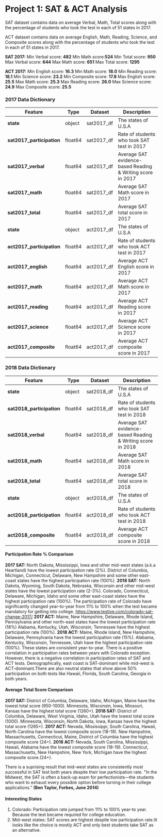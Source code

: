 

# Project 1: SAT & ACT Analysis

SAT dataset contains data on average Verbal, Math, Total scores along with the percentage of students who took the test in each of 51 states in 2017.

ACT dataset contains data on average English, Math, Reading, Science, and Composite scores along with the percentage of students who took the test in each of 51 states in 2017.

**SAT 2017:**
Min Verbal score: **482**
Min Math score:**524**
Min Total score: **950**
Max Verbal score: **644**
Max Math score: **651**
Max Total score: **1295**

**ACT 2017:**
Min English score: **16.3**
Min Math score: **18.0**
Min Reading score: **18.1**
Min Science score: **23.2**
Min Composite score: **17.8**
Max English score: **25.5**
Max Math score: **25.3**
Max Reading score: **26.0**
Max Science score: **24.9**
Max Composite score: **25.5** 

### 2017 Data Dictionary

|Feature|Type|Dataset|Description|
|---|---|---|---|
|**state**|object|sat2017_df|The states of U.S.A|
|**sat2017_participation**|float64|sat2017_df|Rate of students who took SAT test in 2017|
|**sat2017_verbal**|float64|sat2017_df|Average SAT evidence-based Reading & Writing score in 2017|
|**sat2017_math**|float64|sat2017_df|Average SAT Math score in 2017|
|**sat2017_total**|float64|sat2017_df|Average SAT total score in 2017|
|**state**|object|act2017_df|The states of U.S.A|
|**act2017_participation**|float64|act2017_df|Rate of students who took ACT test in 2017|
|**act2017_english**|float64|act2017_df|Average ACT English score in 2017|
|**act2017_math**|float64|act2017_df|Average ACT Math score in 2017|
|**act2017_reading**|float64|act2017_df|Average ACT Reading score in 2017|
|**act2017_science**|float64|act2017_df|Average ACT Science score in 2017|
|**act2017_composite**|float64|act2017_df|Average ACT composite score in 2017|

### 2018 Data Dictionary

|Feature|Type|Dataset|Description|
|---|---|---|---|
|**state**|object|sat2018_df|The states of U.S.A|
|**sat2018_participation**|float64|sat2018_df|Rate of students who took SAT test in 2018|
|**sat2018_verbal**|float64|sat2018_df|Average SAT evidence-based Reading & Writing score in 2018|
|**sat2018_math**|float64|sat2018_df|Average SAT Math score in 2018|
|**sat2018_total**|float64|sat2018_df|Average SAT total score in 2018|
|**state**|object|act2018_df|The states of U.S.A|
|**act2018_participation**|float64|act2018_df|Rate of students who took ACT test in 2018|
|**act2018_composite**|float64|act2018_df|Average ACT composite score in 2018|

#### Participation Rate % Comparison

**2017 SAT:**
North Dakota, Mississippi, Iowa and other mid-west states (a.k.a Heartland) have the lowest participation rate (2%).
District of Columbia, Michigan, Connecticut, Delaware, New Hampshire and some other east-coast states have the highest participation rate (100%).
**2018 SAT:**
North Dakota, Wyoming, South Dakota, Nebraska, Wisconsin and other mid-west states have the lowest participation rate (2-3%). Colorado, Connecticut, Delaware, Michigan, Idaho and some other east-coast states have the highest participation rate (100%). The participation rate of Colorado have significantly changed year-to-year from 11% to 100% when the test became mandatory for getting into college. https://www.testive.com/colorado-sat-change-2017/
**2017 ACT:**
Maine, New Hampshire, Delaware, Rhode Island, Pennsylvania and other north-east states have the lowest participation rate (18%)
Alabama, Kentucky, Utah, Wisconsin, Tennessee have the highest participation rate (100%).
**2018 ACT:**
Maine, Rhode Island, New Hampshire, Delaware,  Pennsylvania have the lowest participation rate (15%).
Alabama, Kentucky, Wisconsin, Tennessee, Utah have the highest participation rate (100%). These states are consistent year-to-year.
There is a positive correlation in participation rates between years with Colorado exception. However, there is a negative correlation in participation rates of SAT and ACT tests. Demographically, east coast is SAT-dominant while mid-west is ACT-dominant.There are also neutral states that show above 50% participation on both tests like Hawaii, Florida, South Carolina, Georgia in both years.

#### Average Total Score Comparison

**2017 SAT:**
District of Columbia, Delaware, Idaho, Michigan, Maine have the lowest total score (950-1000). 
Minnesota, Wisconsin, Iowa, Missouri, Kansas have the highest total score (1260+). 
**2018 SAT:**
District of Columbia, Delaware, West Virginia, Idaho, Utah have the lowest total score (1000). 
Minnesota, Wisconsin, North Dakota, Iowa, Kansas have the highest total score (1265+).
**2017 ACT:**
Nevada, Mississippi, South Carolina, Hawaii, North Carolina have the lowest composite score (18-19). 
New Hampshire, Massachusetts, Connecticut, Maine, District of Columbia have the highest composite score (24+).
**2018 ACT:**
Nevada, South Carolina, Mississippi, Hawaii, Alabama have the lowest composite score (18-19). 
Connecticut, Massachusetts, New Hampshire, New York, Michigan have the highest composite score.(24+).

There is a suprising result that mid-west states are consistently most successful in SAT test both years despite their low participation rate. 
"In the Midwest, the SAT is often a back-up exam for perfectionists—the students who want to exhaust every possible option before turning in their college applications." **(Ben Taylor, Forbes, June 2014)**

#### Interesting States

1) Colorado: Participation rate jumped from 11% to 100% year-to year. Because the test became required for college education. 
2) Mid-west states: SAT scores are highest despite low participation rate.Iit looks like the choice is mostly ACT and only best students take SAT as an alternative.



